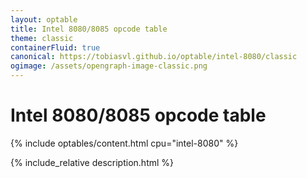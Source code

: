 ```yaml
---
layout: optable
title: Intel 8080/8085 opcode table
theme: classic
containerFluid: true
canonical: https://tobiasvl.github.io/optable/intel-8080/classic
ogimage: /assets/opengraph-image-classic.png
---
```


<h1>Intel 8080/<span class="variant">8085</span> opcode table<!-- (<a href="{{ "/Opcodes.json" | relative_url }}">JSON</a>)--></h1>

{% include optables/content.html cpu="intel-8080" %}

{% include_relative description.html %}
